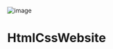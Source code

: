 ![image](https://github.com/Costin86/HtmlCssWebsite/assets/131152580/5e9f0dc3-4baf-4af8-822d-fcb952ad7dae)
# HtmlCssWebsite
